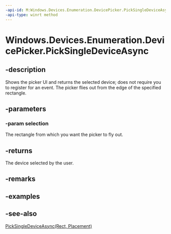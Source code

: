----api-id: M:Windows.Devices.Enumeration.DevicePicker.PickSingleDeviceAsync(Windows.Foundation.Rect)
-api-type: winrt method
---<!-- Method syntaxpublic Windows.Foundation.IAsyncOperation<Windows.Devices.Enumeration.DeviceInformation> PickSingleDeviceAsync(Windows.Foundation.Rect selection)--># Windows.Devices.Enumeration.DevicePicker.PickSingleDeviceAsync## -descriptionShows the picker UI and returns the selected device; does not require you to register for an event. The picker flies out from the edge of the specified rectangle.## -parameters### -param selectionThe rectangle from which you want the picker to fly out.## -returnsThe device selected by the user.## -remarks## -examples## -see-also[PickSingleDeviceAsync(Rect, Placement)](devicepicker_picksingledeviceasync_1010469438.md)